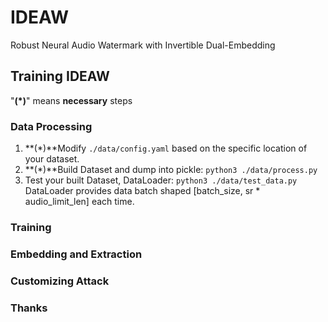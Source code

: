 # IDEAW
Robust Neural Audio Watermark with Invertible Dual-Embedding

## Training IDEAW
"**(*)**" means **necessary** steps
### Data Processing
1. **(*)**Modify `./data/config.yaml` based on the specific location of your dataset.
2. **(*)**Build Dataset and dump into pickle:
   `python3 ./data/process.py`
3. Test your built Dataset, DataLoader:
   `python3 ./data/test_data.py`
   DataLoader provides data batch shaped [batch_size, sr * audio_limit_len] each time.

### Training

### Embedding and Extraction

### Customizing Attack

### Thanks
